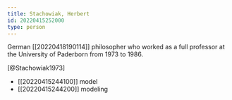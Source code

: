 ```yaml
---
title: Stachowiak, Herbert
id: 20220415252000
type: person
---
```


German [[20220418190114]] philosopher who worked as a full professor at the University of Paderborn from 1973 to 1986.

[@Stachowiak1973]

- [[20220415244100]] model
- [[20220415244200]] modeling
